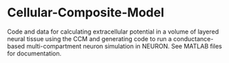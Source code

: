 # Cellular-Composite-Model
Code and data for calculating extracellular potential in a volume of layered neural tissue using the CCM and generating code to run a conductance-based multi-compartment neuron simulation in NEURON.  See MATLAB files for documentation.

